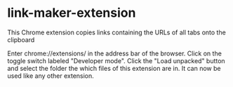 # link-maker-extension

This Chrome extension copies links containing the URLs of all tabs onto the clipboard

Enter chrome://extensions/ in the address bar of the browser. Click on the toggle switch labeled "Developer mode". Click the "Load unpacked" button and select the folder the which files of this extension are in. It can now be used like any other extension.
